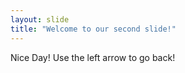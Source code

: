 ```yaml
---
layout: slide
title: "Welcome to our second slide!"
---
```

Nice Day!
Use the left arrow to go back!
